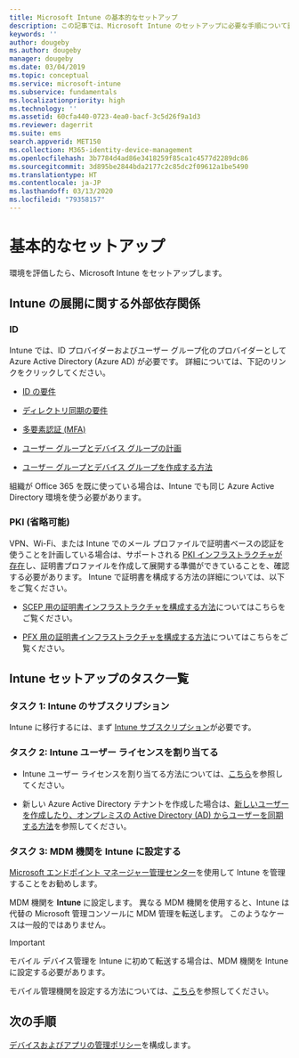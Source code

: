 ```yaml
---
title: Microsoft Intune の基本的なセットアップ
description: この記事では、Microsoft Intune のセットアップに必要な手順について説明します。
keywords: ''
author: dougeby
ms.author: dougeby
manager: dougeby
ms.date: 03/04/2019
ms.topic: conceptual
ms.service: microsoft-intune
ms.subservice: fundamentals
ms.localizationpriority: high
ms.technology: ''
ms.assetid: 60cfa440-0723-4ea0-bacf-3c5d26f9a1d3
ms.reviewer: dagerrit
ms.suite: ems
search.appverid: MET150
ms.collection: M365-identity-device-management
ms.openlocfilehash: 3b7784d4ad86e3418259f85ca1c4577d2289dc86
ms.sourcegitcommit: 3d895be2844bda2177c2c85dc2f09612a1be5490
ms.translationtype: HT
ms.contentlocale: ja-JP
ms.lasthandoff: 03/13/2020
ms.locfileid: "79358157"
---
```

# <a name="basic-setup"></a>基本的なセットアップ

環境を評価したら、Microsoft Intune をセットアップします。

## <a name="external-dependencies-for-an-intune-deployment"></a>Intune の展開に関する外部依存関係

### <a name="identity"></a>ID

Intune では、ID プロバイダーおよびユーザー グループ化のプロバイダーとして Azure Active Directory (Azure AD) が必要です。 詳細については、下記のリンクをクリックしてください。

- [ID の要件](https://docs.microsoft.com/azure/active-directory/active-directory-hybrid-identity-design-considerations-overview#design-considerations-overview)

- [ディレクトリ同期の要件](https://docs.microsoft.com/azure/active-directory/active-directory-hybrid-identity-design-considerations-directory-sync-requirements)

- [多要素認証 (MFA)](https://docs.microsoft.com/azure/active-directory/authentication/concept-mfa-howitworks)

- [ユーザー グループとデバイス グループの計画](users-add.md)

- [ユーザー グループとデバイス グループを作成する方法](groups-get-started.md)

組織が Office 365 を既に使っている場合は、Intune でも同じ Azure Active Directory 環境を使う必要があります。

### <a name="pki-optional"></a>PKI (省略可能)

VPN、Wi-Fi、または Intune でのメール プロファイルで証明書ベースの認証を使うことを計画している場合は、サポートされる [PKI インフラストラクチャが存在](../protect/certificates-configure.md)し、証明書プロファイルを作成して展開する準備ができていることを、確認する必要があります。 Intune で証明書を構成する方法の詳細については、以下をご覧ください。

- [SCEP 用の証明書インフラストラクチャを構成する方法](/intune/certificates-scep-configure)についてはこちらをご覧ください。

- [PFX 用の証明書インフラストラクチャを構成する方法](/intune/certficates-pfx-configure)についてはこちらをご覧ください。

## <a name="task-list-for-an-intune-setup"></a>Intune セットアップのタスク一覧

### <a name="task-1-intune-subscription"></a>タスク 1: Intune のサブスクリプション

Intune に移行するには、まず [Intune サブスクリプション](account-sign-up.md)が必要です。

### <a name="task-2-assign-intune-user-licenses"></a>タスク 2: Intune ユーザー ライセンスを割り当てる

- Intune ユーザー ライセンスを割り当てる方法については、[こちら](licenses-assign.md)を参照してください。

- 新しい Azure Active Directory テナントを作成した場合は、[新しいユーザーを作成したり、オンプレミスの Active Directory (AD) からユーザーを同期する方法](https://docs.microsoft.com/azure/active-directory/connect/active-directory-aadconnect)を参照してください。

### <a name="task-3-set-your-mdm-authority-to-intune"></a>タスク 3: MDM 機関を Intune に設定する

[Microsoft エンドポイント マネージャー管理センター](https://go.microsoft.com/fwlink/?linkid=2109431)を使用して Intune を管理することをお勧めします。

MDM 機関を **Intune** に設定します。 異なる MDM 機関を使用すると、Intune は代替の Microsoft 管理コンソールに MDM 管理を転送します。 このようなケースは一般的ではありません。

> [!IMPORTANT]
> モバイル デバイス管理を Intune に初めて転送する場合は、MDM 機関を Intune に設定する必要があります。

モバイル管理機関を設定する方法については、[こちら](mdm-authority-set.md)を参照してください。

## <a name="next-step"></a>次の手順

[デバイスおよびアプリの管理ポリシー](migration-guide-configure-policies.md)を構成します。
